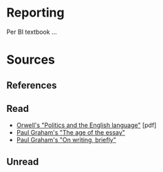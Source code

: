 
# Reporting

Per BI textbook ...

# Sources

## References

## Read

- [Orwell's "Politics and the English language"](http://www.npr.org/blogs/ombudsman/Politics_and_the_English_Language-1.pdf) [pdf]
- [Paul Graham's "The age of the essay"](http://paulgraham.com/essay.html)
- [Paul Graham's "On writing, briefly"](http://www.paulgraham.com/writing44.html)

## Unread